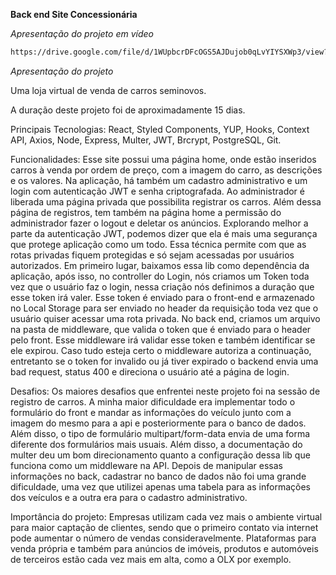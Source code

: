 **Back end Site Concessionária**

*Apresentação do projeto em vídeo*
```bash
https://drive.google.com/file/d/1WUpbcrDFcOGS5AJDujob0qLvYIYSXWp3/view?usp=sharing
```

*Apresentação do projeto*

Uma loja virtual de venda de carros seminovos.

A duração deste projeto foi de aproximadamente 15 dias.

Principais Tecnologias: React, Styled Components, YUP, Hooks, Context API,
Axios, Node, Express, Multer, JWT, Brcrypt, PostgreSQL, Git.

Funcionalidades: Esse site possui uma página home, onde estão inseridos carros à
venda por ordem de preço, com a imagem do carro, as descrições e os valores. Na
aplicação, há também um cadastro administrativo e um login com autenticação JWT e senha criptografada. Ao administrador é liberada uma página privada que
possibilita registrar os carros. Além dessa página de registros, tem também na
página home a permissão do administrador fazer o logout e deletar os anúncios.
Explorando melhor a parte da autenticação JWT, podemos dizer que ela é mais uma
segurança que protege aplicação como um todo. Essa técnica permite com que as
rotas privadas fiquem protegidas e só sejam acessadas por usuários autorizados.
Em primeiro lugar, baixamos essa lib como dependência da aplicação, após isso, no
controller do Login, nós criamos um Token toda vez que o usuário faz o login, nessa
criação nós definimos a duração que esse token irá valer. Esse token é enviado
para o front-end e armazenado no Local Storage para ser enviado no header da
requisição toda vez que o usuário quiser acessar uma rota privada. No back end,
criamos um arquivo na pasta de middleware, que valida o token que é enviado para
o header pelo front. Esse middleware irá validar esse token e também identificar se
ele expirou. Caso tudo esteja certo o middleware autoriza a continuação, entretanto
se o token for invalido ou já tiver expirado o backend envia uma bad request, status
400 e direciona o usuário até a página de login.

Desafios: Os maiores desafios que enfrentei neste projeto foi na sessão de registro
de carros. A minha maior dificuldade era implementar todo o formulário do front e
mandar as informações do veículo junto com a imagem do mesmo para a api e
posteriormente para o banco de dados. Além disso, o tipo de formulário
multipart/form-data envia de uma forma diferente dos formulários mais usuais. Além
disso, a documentação do multer deu um bom direcionamento quanto a
configuração dessa lib que funciona como um middleware na API. Depois de
manipular essas informações no back, cadastrar no banco de dados não foi uma
grande dificuldade, uma vez que utilizei apenas uma tabela para as informações dos
veículos e a outra era para o cadastro administrativo.

Importância do projeto: Empresas utilizam cada vez mais o ambiente virtual para
maior captação de clientes, sendo que o primeiro contato via internet pode aumentar
o número de vendas consideravelmente. Plataformas para venda própria e também
para anúncios de imóveis, produtos e automóveis de terceiros estão cada vez mais
em alta, como a OLX por exemplo.



